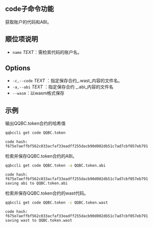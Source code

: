 ## code子命令功能

获取账户的代码和ABI。

## 顺位项说明

- `name` _TEXT_：需检索代码的账户名。

## Options
- `-c,--code` _TEXT_ ：指定保存合约_.wast_内容的文件名。
- `-a,--abi` _TEXT_ ：指定保存合约 _.abi_内容的文件名
- `--wasm`：以wasm格式保存

## 示例

输出QQBC.token合约的哈希值

```sh
qqbccli get code QQBC.token
```
```console
code hash: f675e7aeffbf562c033acfaf33eadff255dacb90d002db51c7ad7cbf057eb791
```

检索并保存QQBC.token合约的ABI。

```sh
qqbccli get code QQBC.token -a QQBC.token.abi
```
```console
code hash: f675e7aeffbf562c033acfaf33eadff255dacb90d002db51c7ad7cbf057eb791
saving abi to QQBC.token.abi
```

检索并保存QQBC.token合约的wast代码。

```sh
qqbccli get code QQBC.token -c QQBC.token.wast
```
```console
code hash: f675e7aeffbf562c033acfaf33eadff255dacb90d002db51c7ad7cbf057eb791
saving wast to QQBC.token.wast
```
